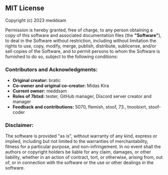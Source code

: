 <h2>MIT License</h2>
<p>Copyright (c) 2023 meddsam</p>
<p>Permission is hereby granted, free of charge, to any person obtaining a copy of this software and associated documentation files (the <strong>"Software"</strong>), to deal in the Software without restriction, including without limitation the rights to use, copy, modify, merge, publish, distribute, sublicense, and/or sell copies of the Software, and to permit persons to whom the Software is furnished to do so, subject to the following conditions:</p>

<h3>Contributors and Acknowledgments:</h3>
<ul>
  <li><strong>Original creator:</strong> bratic</li>
  <li><strong>Co-owner and original co-creator:</strong> Midas Kira</li>
  <li><strong>Current owner:</strong> meddsam</li>
  <li><strong>Roles of 7btxd:</strong> tester, GitHub manager, Discord server creator and manager</li>
  <li><strong>Feedback and contributions:</strong> 5070, flemish, stoof, 73., tnoobixrt, stoof-coder</li>
</ul>

<h3>Disclaimer:</h3>
<p>The software is provided "as is", without warranty of any kind, express or implied, including but not limited to the warranties of merchantability, fitness for a particular purpose, and non-infringement. In no event shall the authors or copyright holders be liable for any claim, damages, or other liability, whether in an action of contract, tort, or otherwise, arising from, out of, or in connection with the software or the use or other dealings in the software.</p>
